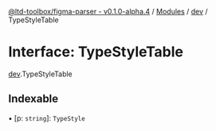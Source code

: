 [@ltd-toolbox/figma-parser - v0.1.0-alpha.4](../README.md) / [Modules](../modules.md) / [dev](../modules/dev.md) / TypeStyleTable

# Interface: TypeStyleTable

[dev](../modules/dev.md).TypeStyleTable

## Indexable

▪ [p: `string`]: `TypeStyle`
